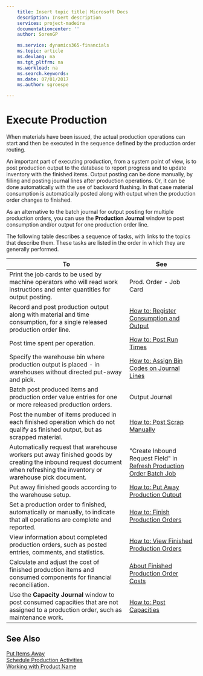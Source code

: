 ```yaml
---
    title: Insert topic title| Microsoft Docs
    description: Insert description
    services: project-madeira
    documentationcenter: ''
    author: SorenGP

    ms.service: dynamics365-financials
    ms.topic: article
    ms.devlang: na
    ms.tgt_pltfrm: na
    ms.workload: na
    ms.search.keywords:
    ms.date: 07/01/2017
    ms.author: sgroespe

---
```

# Execute Production
When materials have been issued, the actual production operations can start and then be executed in the sequence defined by the production order routing.  
  
 An important part of executing production, from a system point of view, is to post production output to the database to report progress and to update inventory with the finished items. Output posting can be done manually, by filling and posting journal lines after production operations. Or, it can be done automatically with the use of backward flushing. In that case material consumption is automatically posted along with output when the production order changes to finished.  
  
 As an alternative to the batch journal for output posting for multiple production orders, you can use the **Production Journal** window to post consumption and/or output for one production order line.  
  
 The following table describes a sequence of tasks, with links to the topics that describe them. These tasks are listed in the order in which they are generally performed.  
  
|**To**|**See**|  
|------------|-------------|  
|Print the job cards to be used by machine operators who will read work instructions and enter quantities for output posting.|Prod. Order - Job Card|  
|Record and post production output along with material and time consumption, for a single released production order line.|[How to: Register Consumption and Output](../how-to-register-consumption-and-output.md)|  
|Post time spent per operation.|[How to: Post Run Times](../how-to-post-run-times.md)|  
|Specify the warehouse bin where production output is placed - in warehouses without directed put-away and pick.|[How to: Assign Bin Codes on Journal Lines](../how-to-assign-bin-codes-on-journal-lines.md)|  
|Batch post produced items and production order value entries for one or more released production orders.|Output Journal|  
|Post the number of items produced in each finished operation which do not qualify as finished output, but as scrapped material.|[How to: Post Scrap Manually](../how-to-post-scrap-manually.md)|  
|Automatically request that warehouse workers put away finished goods by creating the inbound request document when refreshing the inventory or warehouse pick document.|"Create Inbound Request Field" in [Refresh Production Order Batch Job](../-$-b_99001025-refresh-production-order-$-.md)|  
|Put away finished goods according to the warehouse setup.|[How to: Put Away Production Output](../how-to-put-away-production-output.md)|  
|Set a production order to finished, automatically or manually, to indicate that all operations are complete and reported.|[How to: Finish Production Orders](../how-to-finish-production-orders.md)|  
|View information about completed production orders, such as posted entries, comments, and statistics.|[How to: View Finished Production Orders](../how-to-view-finished-production-orders.md)|  
|Calculate and adjust the cost of finished production items and consumed components for financial reconciliation.|[About Finished Production Order Costs](../about-finished-production-order-costs.md)|  
|Use the **Capacity Journal** window to post consumed capacities that are not assigned to a production order, such as maintenance work.|[How to: Post Capacities](../how-to-post-capacities.md)|  
  
## See Also  
 [Put Items Away](../put-items-away.md)   
 [Schedule Production Activities](../schedule-production-activities.md)   
 [Working with Product Name](../working-with-$-p_1-product-name-$-.md)